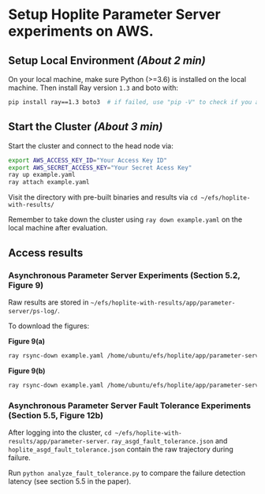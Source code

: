 # Setup Hoplite Parameter Server experiments on AWS.

## Setup Local Environment _(About 2 min)_

On your local machine, make sure Python (>=3.6) is installed on the local machine. Then install Ray version `1.3` and boto with:

~~~bash
pip install ray==1.3 boto3  # if failed, use "pip -V" to check if you are using python3
~~~

## Start the Cluster _(About 3 min)_

Start the cluster and connect to the head node via:

~~~bash
export AWS_ACCESS_KEY_ID="Your Access Key ID"
export AWS_SECRET_ACCESS_KEY="Your Secret Acess Key"
ray up example.yaml
ray attach example.yaml
~~~

Visit the directory with pre-built binaries and results via `cd ~/efs/hoplite-with-results/`

Remember to take down the cluster using `ray down example.yaml` on the local machine after evaluation.

## Access results

### Asynchronous Parameter Server Experiments (Section 5.2, Figure 9)

Raw results are stored in `~/efs/hoplite-with-results/app/parameter-server/ps-log/`.

To download the figures:

**Figure 9(a)**

```bash
ray rsync-down example.yaml /home/ubuntu/efs/hoplite/app/parameter-server/async_training_8.pdf .
```

**Figure 9(b)**

```bash
ray rsync-down example.yaml /home/ubuntu/efs/hoplite/app/parameter-server/async_training_16.pdf .
```

### Asynchronous Parameter Server Fault Tolerance Experiments (Section 5.5, Figure 12b)

After logging into the cluster, `cd ~/efs/hoplite-with-results/app/parameter-server`. `ray_asgd_fault_tolerance.json` and `hoplite_asgd_fault_tolerance.json` contain the raw trajectory during failure. 

Run `python analyze_fault_tolerance.py` to compare the failure detection latency (see section 5.5 in the paper).
